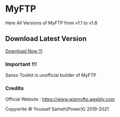 # MyFTP
Here All Versions of MyFTP from v1.1 to v1.8

## Download Latest Version
<a href="https://wizmyftp.weebly.com/downloads.html">Download Now !!!<a>

### Important !!!
Sanso Toolkit is unofficial builder of MyFTP

### Credits

Official Website : https://www.wizmyftp.weebly.com

Copywrite © Youssef Sameh(PowerX) 2019-2021
